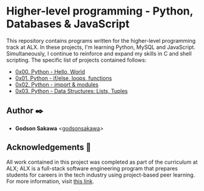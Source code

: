 # Higher-level programming - Python, Databases & JavaScript

This repository contains programs written for the higher-level programming
track at ALX. In these projects, I'm learning Python, MySQL and JavaScript.
Simultaneously, I continue to reinforce and expand my skills in C and shell
scripting. The specific list of projects contained follows:

* [0x00. Python - Hello, World](./0x00-python-hello_world)
* [0x01. Python - if/else, loops, functions](./0x01-python-if_else_loops_functions)
* [0x02. Python - import & modules](./0x02-python-import_modules)
* [0x03. Python - Data Structures: Lists, Tuples](./0x03-python-data_structures)

## Author :black_nib:

* **Godson Sakawa** <[godsonsakawa](https://github.com/godsonsakawa)>

## Acknowledgements :pray:

All work contained in this project was completed as part of the curriculum at ALX; ALX is a full-stack software engineering program that prepares students for careers in the tech industry
using project-based peer learning. For more information, visit
[this link](https://www.alxafrica.com/).

